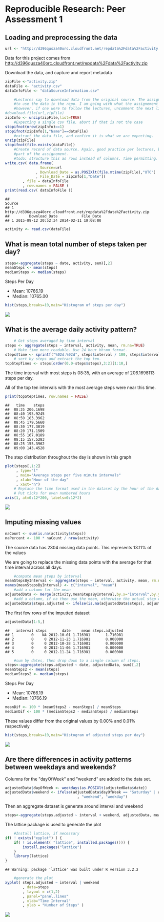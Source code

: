 # Reproducible Research: Peer Assessment 1


## Loading and preprocessing the data



```r
url <- "http://d396qusza40orc.cloudfront.net/repdata%2Fdata%2Factivity.zip"
```

Data for this project comes from http://d396qusza40orc.cloudfront.net/repdata%2Fdata%2Factivity.zip

Download the data, and capture and report metadata



```r
zipFile <-"activity.zip"
dataFile <- "activity.csv"
dataInfoFile <- "dataSourceInformation.csv"

    #Lectures say to download data from the original source. The assigment says
    #to use the data in the repo. I am going with what the assignement says,
    #however, if one were to follow the lectures, uncomment the next line.
#download.file(url,zipFile)
zipInfo <- unzip(zipFile,list=TRUE)
    #Expecting a single csv file, abort if that is not the case
stopifnot(nrow(zipInfo)==1)
stopifnot(zipInfo[1,"Name"]==dataFile)
    #extract the data file, and confirm it is what we are expecting.
unzip(zipFile)
stopifnot(file.exists(dataFile))
    #Create record of data source. Again, good practice per lectures, but not
    #part of the assignement.
    #todo: structure this as rows instead of columns. Time permitting.
write.csv( data.frame(
                Source=url
              , Download_Date = as.POSIXlt(file.mtime(zipFile),"UTC")
              , File_Date = zipInfo[1,"Date"])
        , file = dataInfoFile
        , row.names = FALSE )
print(read.csv( dataInfoFile ))
```

```
##                                                               Source
## 1 http://d396qusza40orc.cloudfront.net/repdata%2Fdata%2Factivity.zip
##         Download_Date           File_Date
## 1 2015-09-12 20:52:34 2014-02-11 10:08:00
```

```r
activity <- read.csv(dataFile)
```


## What is mean total number of steps taken per day?



```r
steps<-aggregate(steps ~ date, activity, sum)[,2]
meanSteps <- mean(steps)
medianSteps <- median(steps)
```

Steps Per Day

- Mean:   10766.19  
- Median:  10765.00




```r
hist(steps,breaks=10,main="Histogram of steps per day")
```

![](PA1_template_files/figure-html/unnamed-chunk-4-1.png) 



## What is the average daily activity pattern?


```r
    # Get steps averaged by time interval
steps <- aggregate(steps ~ interval, activity, mean, rm.na=TRUE)
    # Make time more readable. Use 24 hour hh:mm format.
steps$time <- sprintf("%02d:%02d", steps$interval / 100, steps$interval %% 100)
    # sort by steps and extract the top ten.
topStepTimes <- steps[order(0.0-steps$steps),3:2][1:10,]
```

The time interval with most steps is 08:35, with an average of 206.1698113 steps per day.

All of the top ten intervals with the most average steps were near this time.


```r
print(topStepTimes, row.names = FALSE)
```

```
##   time    steps
##  08:35 206.1698
##  08:40 195.9245
##  08:50 183.3962
##  08:45 179.5660
##  08:30 177.3019
##  08:20 171.1509
##  08:55 167.0189
##  08:15 157.5283
##  08:25 155.3962
##  09:00 143.4528
```

The step distribution throughout the day is shown in this graph


```r
plot(steps[,1:2]
     , type="l"
     , main="Average steps per five minute intervals"
     , xlab="Hour of the day"
     , xaxt="n")
    # Replace the time format used in the dataset by the hour of the day on the x axis.
    # Put ticks for even numbered hours
axis(1, at=0:12*200, labels=0:12*2)
```

![](PA1_template_files/figure-html/unnamed-chunk-7-1.png) 



## Imputing missing values

```r
naCount <- sum(is.na(activity$steps))
naPercent <- 100 * naCount / nrow(activity)
```

The source data has 2304 missing data points. This represents 13.11% of the values

We are going to replace the missing data points with the average for that time interval across all days.



```r
    #compute mean steps by interval
meanStepsByInterval <- aggregate(steps ~ interval, activity, mean, rm.na=TRUE)
names(meanStepsByInterval) <- c("interval", "mean")
    #add a column for the mean
adjustedData <- merge(activity,meanStepsByInterval,by.x="interval",by.y="interval")
    #add a column, if na then use the mean, otherwise the actual step count
adjustedData$steps.adjusted <- ifelse(is.na(adjustedData$steps), adjustedData$mean, adjustedData$steps)
```

The first few rows of the imputted dataset

```r
adjustedData[1:5,]
```

```
##   interval steps       date     mean steps.adjusted
## 1        0    NA 2012-10-01 1.716981       1.716981
## 2        0     0 2012-11-23 1.716981       0.000000
## 3        0     0 2012-10-28 1.716981       0.000000
## 4        0     0 2012-11-06 1.716981       0.000000
## 5        0     0 2012-11-24 1.716981       0.000000
```


```r
    #sum by dates, then drop down to a single column of steps.
steps<-aggregate(steps.adjusted ~ date, adjustedData, sum)[,2]
meanSteps2 <- mean(steps)
medianSteps2 <- median(steps)
```

Steps Per Day

- Mean:   10766.19  
- Median:  10766.19


```r
meanDif <- 100 * (meanSteps2 - meanSteps) / meanSteps
medianDif <- 100 * (medianSteps2 - medianSteps) / medianSteps
```

These values differ from the original values by 0.00% and 
0.01% respectively



```r
hist(steps,breaks=10,main="Histogram of adjusted steps per day")
```

![](PA1_template_files/figure-html/unnamed-chunk-13-1.png) 



## Are there differences in activity patterns between weekdays and weekends?

Columns for the "dayOfWeek" and "weekend" are added to the data set.


```r
adjustedData$dayOfWeek <- weekdays(as.POSIXlt(adjustedData$date))
adjustedData$weekend <- ifelse(adjustedData$dayOfWeek == "Saturday" | adjustedData$dayOfWeek == "Sunday"
                                 , "weekend", "weekday")
```

Then an aggregate dataset is generate around interval and weekend


```r
steps<-aggregate(steps.adjusted ~ interval + weekend, adjustedData, mean)
```

The lattice package is used to generate the plot



```r
    #Install lattice, if necessary
if( ! exists("xyplot") ) {
    if( ! is.element( "lattice", installed.packages())) {
        install.packages("lattice")
    }
    library(lattice)
}
```

```
## Warning: package 'lattice' was built under R version 3.2.2
```

```r
    #generate the plot
xyplot( steps.adjusted ~ interval | weekend
        , data=steps
        , layout = c(1,2)
        , panel="panel.lines"
        , xlab="Time Interval"
        , ylab = "Number of Steps" )
```

![](PA1_template_files/figure-html/unnamed-chunk-16-1.png) 


